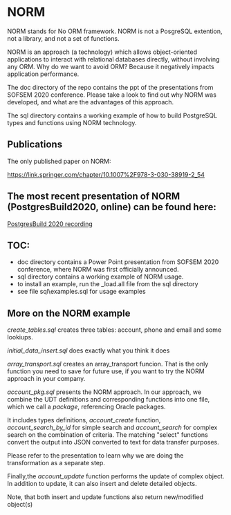 # NORM
 
 NORM stands for No ORM framework. NORM is not a PosgreSQL extention, not a library, and not a set of functions.
 
 NORM is an approach (a technology) which allows object-oriented applications to interact with relational databases
 directly, without involving any ORM. Why do we want to avoid ORM? Because it negatively impacts application performance.
 
 The doc directory of the repo contains the ppt of the presentations from SOFSEM 2020 conference. 
 Please take a look to find out why NORM was developed, and what are the advantages of this approach.
 
 The sql directory contains a working example of how to build PostgreSQL types and functions using NORM technology.

 ## Publications
 
The only published paper on NORM:

 https://link.springer.com/chapter/10.1007%2F978-3-030-38919-2_54

## The most recent presentation of NORM (PostgresBuild2020, online) can be found here:

[PostgresBuild 2020 recording](https://drive.google.com/file/d/11eO_9_3Oh2G8UlEDD6vvGxCy_vgVWUBg/view?usp=sharing)
 
 ##  TOC:
 
 * doc directory contains a Power Point presentation from 
 SOFSEM 2020 conference, where NORM was first officially announced. 
 * sql directory contains a working example of NORM usage. 
 * to install an example, run the \_load.all file from the sql directory
 * see file sql\examples.sql for usage examples
 
 ## More on the NORM example
 
 _create_tables.sql_  creates three tables: account, phone and email and some lookiups.
 
 _initial_data_insert.sql_ does exactly what you think it does
 
 _array_transport.sql_ creates an array_transport funcion. That is the only function you need to save for future use, if you want to try the NORM approach in your company.
 
 _account_pkg.sql_  presents the NORM approach. In our approach, we combine the UDT definitions and corresponding functions into one file, which we call
 a _package_, referencing Oracle packages. 
 
 It includes types definitions, _account\_create_ function, _account\_search\_by\_id_ for simple search
 and _account\_search_ for complex search on the combination of criteria. The matching "select" functions
 convert the output into JSON converted to text for data transfer purposes.
 
 Please refer to the presentation to learn why we are doing the transformation as a separate step. 
 
 Finally,the _account_update_  function performs the update of complex object. In addition to update, 
 it can also insert and delete detailed objects. 
 
 Note, that both insert and update functions also return new/modified object(s)
 
 


